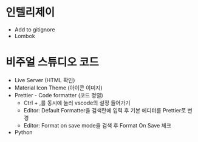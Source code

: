 # 인텔리제이
- Add to gitignore
- Lombok

# 비주얼 스튜디오 코드
- Live Server (HTML 확인)
- Material Icon Theme (아이콘 이미지)
- Prettier - Code formatter (코드 정렬)
    - Ctrl + ,를 동시에 눌러 vscode의 설정 들어가기
    - Editor: Default Formatter을 검색란에 입력 후 기본 에디터를 Prettier로 변경
    - Editor: Format on save mode을 검색 후 Format On Save 체크
- Python 
